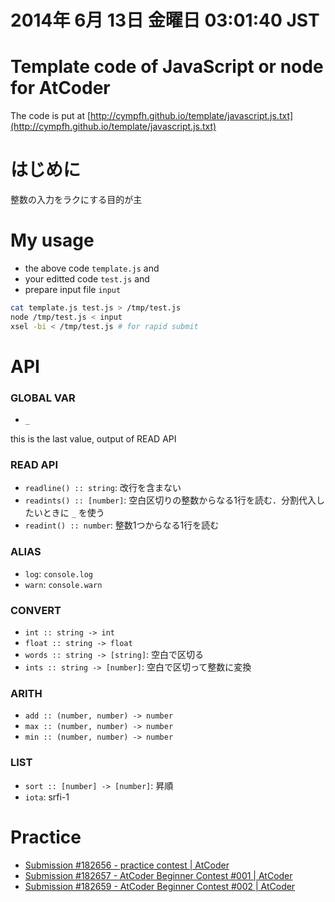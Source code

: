 2014年  6月 13日 金曜日 03:01:40 JST
===

# Template code of JavaScript or node for AtCoder

The code is put at
[http://cympfh.github.io/template/javascript.js.txt](http://cympfh.github.io/template/javascript.js.txt)

# はじめに

整数の入力をラクにする目的が主

# My usage

- the above code `template.js` and
- your editted code `test.js` and
- prepare input file `input`

```bash
cat template.js test.js > /tmp/test.js
node /tmp/test.js < input
xsel -bi < /tmp/test.js # for rapid submit
```

# API

### GLOBAL VAR

- `_`

this is the last value, output of READ API

### READ API

- `readline() :: string`: 改行を含まない
- `readints() :: [number]`: 空白区切りの整数からなる1行を読む．分割代入したいときに `_` を使う
- `readint() :: number`: 整数1つからなる1行を読む

### ALIAS

- `log`: `console.log`
- `warn`: `console.warn`

### CONVERT

- `int :: string -> int`
- `float :: string -> float`
- `words :: string -> [string]`: 空白で区切る
- `ints :: string -> [number]`: 空白で区切って整数に変換

### ARITH

- `add :: (number, number) -> number`
- `max :: (number, number) -> number`
- `min :: (number, number) -> number`

### LIST

- `sort :: [number] -> [number]`: 昇順
- `iota`: srfi-1

# Practice

- [Submission #182656 - practice contest | AtCoder](http://practice.contest.atcoder.jp/submissions/182656)
- [Submission #182657 - AtCoder Beginner Contest #001 | AtCoder](http://abc001.contest.atcoder.jp/submissions/182657)
- [Submission #182659 - AtCoder Beginner Contest #002 | AtCoder](http://abc002.contest.atcoder.jp/submissions/182659)
